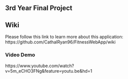 ## 3rd Year Final Project

<h2>Wiki</h2>
Please follow this link to learn more about this application: https://github.com/CathalRyan96/FitnessWebApp/wiki

<h3>Video Demo</h3>
https://www.youtube.com/watch?v=5m_eCHO3FNg&feature=youtu.be&hd=1